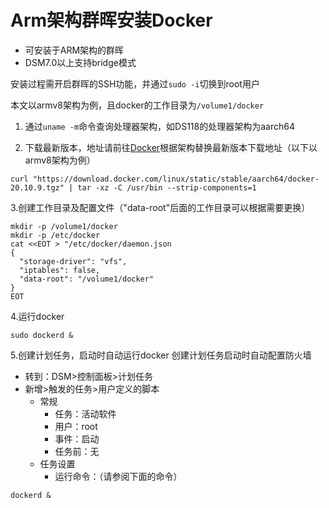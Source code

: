 # Arm架构群晖安装Docker
* 可安装于ARM架构的群晖
* DSM7.0以上支持bridge模式

安装过程需开启群晖的SSH功能，并通过`sudo -i`切换到root用户

本文以armv8架构为例，且docker的工作目录为`/volume1/docker`

1. 通过`uname -m`命令查询处理器架构，如DS118的处理器架构为aarch64

2. 下载最新版本，地址请前往[Docker](https://download.docker.com/linux/static/stable)根据架构替换最新版本下载地址（以下以armv8架构为例）
```
curl "https://download.docker.com/linux/static/stable/aarch64/docker-20.10.9.tgz" | tar -xz -C /usr/bin --strip-components=1
```

3.创建工作目录及配置文件（"data-root"后面的工作目录可以根据需要更换）
```
mkdir -p /volume1/docker
mkdir -p /etc/docker
cat <<EOT > "/etc/docker/daemon.json
{
  "storage-driver": "vfs",
  "iptables": false,
  "data-root": "/volume1/docker"
}
EOT
```

4.运行docker
```
sudo dockerd &
```

5.创建计划任务，启动时自动运行docker
创建计划任务启动时自动配置防火墙
* 转到：DSM>控制面板>计划任务
* 新增>触发的任务>用户定义的脚本
  * 常规
    * 任务：活动软件
    * 用户：root
    * 事件：启动
    * 任务前：无
  * 任务设置
    * 运行命令：（请参阅下面的命令）
```
dockerd &
```
